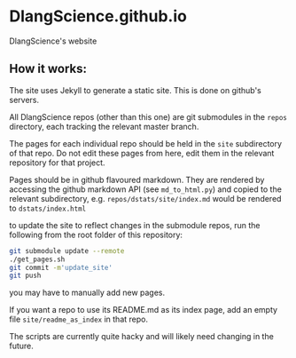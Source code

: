 # DlangScience.github.io
DlangScience's website

## How it works:
The site uses Jekyll to generate a static site. This is done on github's servers.

All DlangScience repos (other than this one) are git submodules in the ```repos``` directory, each tracking the relevant master branch.

The pages for each individual repo should be held in the ```site``` subdirectory of that repo. Do not edit these pages from here, edit them in the relevant repository for that project.

Pages should be in github flavoured markdown. They are rendered by accessing the github markdown API (see ```md_to_html.py```) and copied to the relevant subdirectory, e.g. ```repos/dstats/site/index.md``` would be rendered to ```dstats/index.html```

to update the site to reflect changes in the submodule repos, run the following from the root folder of this repository:
```sh
git submodule update --remote
./get_pages.sh
git commit -m'update_site'
git push
```

you may have to manually add new pages.

If you want a repo to use its README.md as its index page, add an empty file ```site/readme_as_index``` in that repo.

The scripts are currently quite hacky and will likely need changing in the future.
